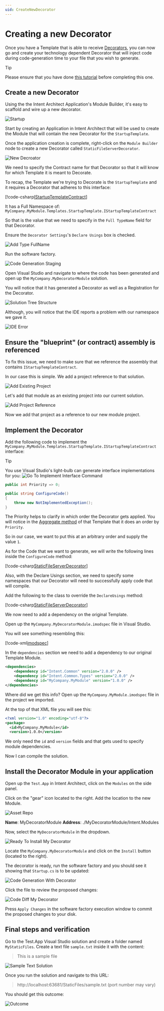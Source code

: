```yaml
---
uid: CreateNewDecorator
---
```

# Creating a new Decorator

Once you have a Template that is able to receive [Decorators](xref:Decorator), you can now go and create your technology dependent Decorator that will inject code during code-generation time to your file that you wish to generate.

>[!TIP]
>Please ensure that you have done [this tutorial](xref:MakeTemplateExtensibleThroughDecorators) before completing this one.

## Create a new Decorator

Using the the Intent Architect Application's Module Builder, it's easy to scaffold and wire up a new decorator.

![Startup](images/create-new-decorator/MyDecoratorModuleStartup.png)

Start by creating an Application in Intent Architect that will be used to create the Module that will contain the new Decorator for the `StartupTemplate`.

Once the application creation is complete, right-click on the `Module Builder` node to create a new Decorator called `StaticFileServerDecorator`.

![New Decroator](images/create-new-decorator/NewDecorator.png)

We need to specify the Contract name for that Decorator so that it will know for which Template it is meant to Decorate.

To recap, the Template we're trying to Decorate is the `StartupTemplate` and it requires a Decorator that adheres to this interface:

[!code-csharp[IStartupTemplateContract](~/source_code/samples/create-new-decorator/MyModule/MyCompany.MyModule/Templates/StartupTemplate/IStartupTemplateContract.cs)]

It has a Full Namespace of: `MyCompany.MyModule.Templates.StartupTemplate.IStartupTemplateContract`

So that is the value that we need to specify in the `Full TypeName` field for that Decorator.

Ensure the `Decorator Settings`'s `Declare Usings` box is checked.

![Add Type FullName](images/create-new-decorator/AddFQDN.png)

Run the software factory.

![Code Generation Staging](images/create-new-decorator/CodeGenerationStaging.png)

Open Visual Studio and navigate to where the code has been generated and open up the `MyCompany.MyDecoratorModule` solution.

You will notice that it has generated a Decorator as well as a Registration for the Decorator.

![Solution Tree Structure](images/create-new-decorator/SolutionTreeStructure.png)

Although, you will notice that the IDE reports a problem with our namespace we gave it.

![IDE Error](images/create-new-decorator/IDEError.png)

## Ensure the "blueprint" (or contract) assembly is referenced

To fix this issue, we need to make sure that we reference the assembly that contains `IStartupTemplateContract`.

In our case this is simple. We add a project reference to that solution.

![Add Existing Project](images/create-new-decorator/AddExistingProject.png)

Let's add that module as an existing project into our current solution.

![Add Project Reference](images/create-new-decorator/AddProjectReference.png)

Now we add that project as a reference to our new module project.

## Implement the Decorator

Add the following code to implement the `MyCompany.MyModule.Templates.StartupTemplate.IStartupTemplateContract` interface:

> [!TIP]
> You use Visual Studio's light-bulb can generate interface implementations for you:
> ![Go To Implement Interface Command](images/create-new-decorator/GoToImplementInterfaceCommand.png)

```csharp
public int Priority => 0;

public string ConfigureCode()
{
    throw new NotImplementedException();
}
```

The Priority helps to clarify in which order the Decorator gets applied. You will notice in the [Aggregate method](xref:MakeTemplateExtensibleThroughDecorators#aggregate-all-the-decorators-output) of that Template that it does an order by `Priority`.

So in our case, we want to put this at an arbitrary order and supply the value `1`.

As for the Code that we want to generate, we will write the following lines inside the `ConfigureCode` method:

[!code-csharp[StaticFileServerDecorator](~/source_code/samples/create-new-decorator/MyDecoratorModule/MyCompany.MyDecoratorModule/Decorators/StaticFileServerDecorator/StaticFileServerDecorator.cs#ConfigureCode)]

Also, with the Declare Usings section, we need to specify some namespaces that our Decorator will need to successfully apply code that will compile.

Add the following to the class to override the `DeclareUsings` method:

[!code-csharp[StaticFileServerDecorator](~/source_code/samples/create-new-decorator/MyDecoratorModule/MyCompany.MyDecoratorModule/Decorators/StaticFileServerDecorator/StaticFileServerDecorator.cs#DeclareUsings)]

We now need to add a dependency on the original Template.

Open up the `MyCompany.MyDecoratorModule.imodspec` file in Visual Studio.

You will see something resembling this:

[!code-xml[imodspec](~/source_code/samples/create-new-decorator/MyDecoratorModule/MyCompany.MyDecoratorModule/MyCompany.MyDecoratorModule.imodspec)]

In the `dependencies` section we need to add a dependency to our original Template Module.

```xml
<dependencies>
    <dependency id="Intent.Common" version="2.0.0" />
    <dependency id="Intent.Common.Types" version="2.0.0" />
    <dependency id="MyCompany.MyModule" version="1.0.0" />
</dependencies>
```

Where did we get this info?
Open up the `MyCompany.MyModule.imodspec` file in the project we imported.

At the top of that XML file you will see this:

```xml
<?xml version="1.0" encoding="utf-8"?>
<package>
  <id>MyCompany.MyModule</id>
  <version>1.0.0</version>
```

We only need the `id` and `version` fields and that gets used to specify module dependencies.

Now I can compile the solution.

## Install the Decorator Module in your application

Open up the `Test.App` in Intent Architect, click on the `Modules` on the side panel.

Click on the "gear" icon located to the right. Add the location to the new Module.

![Asset Repo](images/create-new-decorator/AssetRepo.png)

**Name**: MyDecoratorModule
**Address**: ./MyDecoratorModule/Intent.Modules

Now, select the `MyDecoratorModule` in the dropdown.

![Ready To Install My Decorator](images/create-new-decorator/ReadyToInstallMyDecorator.png)


Locate the `MyCompany.MyDecoratorModule` and click on the `Install` button (located to the right).

The decorator is ready, run the software factory and you should see it showing that `Startup.cs` is to be updated:

![Code Generation With Decorator](images/create-new-decorator/CodeGenerationWithDecorator.png)

Click the file to review the proposed changes:

![Code Diff My Decorator](images/create-new-decorator/CodeDiffMyDecorator.png)

Press `Apply Changes` in the software factory execution window to commit the proposed changes to your disk.

## Final steps and verification

Go to the Test.App Visual Studio solution and create a folder named `MyStaticFiles`. Create a text file `sample.txt` inside it with the content:

>This is a sample file

![Sample Text Solution](images/create-new-decorator/TestSampleTextFile.png)

Once you run the solution and navigate to this URL:

>http://localhost:63681/StaticFiles/sample.txt
(port number may vary)

You should get this outcome:

![Outcome](images/create-new-decorator/TestFileResult.png)
